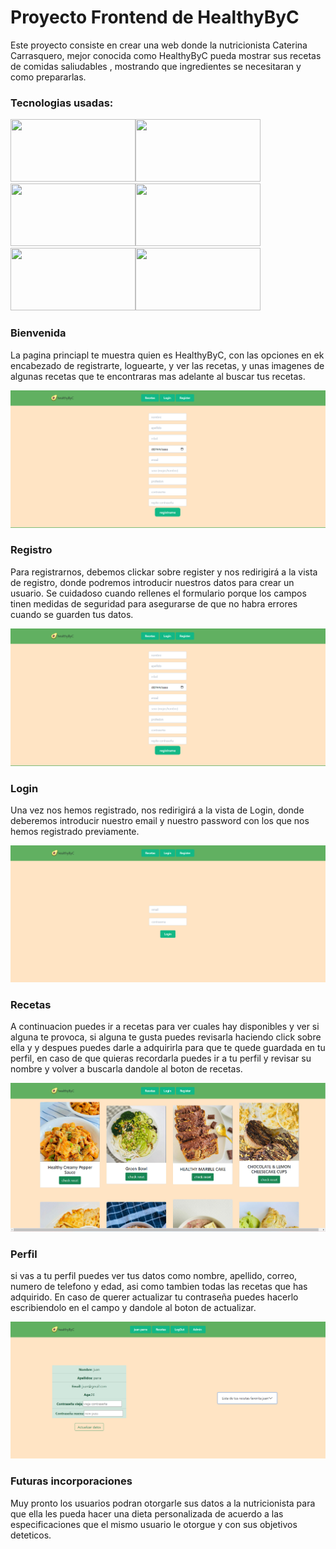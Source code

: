 
# Proyecto Frontend de HealthyByC

Este proyecto consiste en crear una web donde la nutricionista Caterina Carrasquero, mejor conocida como HealthyByC pueda mostrar sus recetas de comidas saliudables , mostrando que ingredientes se necesitaran y como prepararlas.

### Tecnologias usadas:

<img src="https://techblog.sdstudio.top/wp-content/uploads/2021/09/ba11d056cec27254d89b310745e4071b-1.png" width="200" height="100" /><img src="https://i1.wp.com/blog.enriqueoriol.com/wp-content/uploads/2018/08/reduxLogo.png?fit=1024%2C684" width="200" height="100" /><img src="https://miro.medium.com/max/800/0*aH8YUI7nqAZ6b-V_.png" width="200" height="100" /><img src="https://s3-us-west-2.amazonaws.com/devcodepro/media/tutorials/instalacion-de-nodejs-en-ubuntu-t1.jpg" width="200" height="100" /><img src="https://external-preview.redd.it/S3jXaDIYR3kVbHqp_i5FJE2eE6PMgZWSZ4XyiPegTTI.jpg?auto=webp&s=61089211f4ba4a22a3e096bfd7854948e30eab75" width="200" height="100" /><img src="https://miro.medium.com/max/1400/0*xZYBctW4jbifKdQK.jpg" width="200" height="100" />



### Bienvenida 

La pagina princiapl te muestra quien es HealthyByC, con las opciones en ek encabezado de registrarte, loguearte, y ver las recetas, y unas imagenes de algunas recetas que te encontraras mas adelante al buscar tus recetas.

![](src/img/home.png)

### Registro
Para registrarnos, debemos clickar sobre register y nos redirigirá a la vista de registro, donde podremos introducir nuestros datos para crear un usuario. Se cuidadoso cuando rellenes el formulario porque los campos tinen medidas de seguridad para asegurarse de que no habra errores cuando se guarden tus datos.

![](src/img/registro.png)

### Login 

Una vez nos hemos registrado, nos redirigirá a la vista de Login, donde deberemos introducir nuestro email y nuestro password con los que nos hemos registrado previamente.

![](src/img/login.png)

### Recetas

A continuacion puedes ir a recetas para ver cuales hay disponibles y ver si alguna te provoca,  si alguna te gusta puedes revisarla haciendo click sobre ella y y despues puedes darle a adquirirla para que te quede guardada en tu perfil, en caso de que quieras recordarla puedes ir a tu perfil y revisar su nombre y volver a buscarla dandole al boton de recetas.

![](src/img/recetas.png)

### Perfil

si vas a tu perfil puedes ver tus datos como nombre, apellido, correo, numero de telefono y edad, asi como tambien todas las recetas que has adquirido. En caso de querer actualizar tu contraseña puedes hacerlo escribiendolo en el campo y dandole al boton de actualizar.

![](src/img/perfil.png)

### Futuras incorporaciones

Muy pronto los usuarios podran otorgarle sus datos a la nutricionista para que ella les pueda hacer una dieta personalizada de acuerdo a las especificaciones
que el mismo usuario le otorgue y con sus objetivos deteticos.




